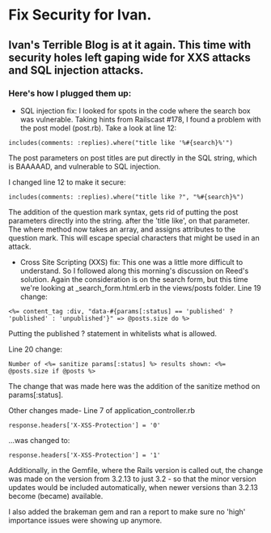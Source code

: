 # Fix Security for Ivan.

## Ivan's Terrible Blog is at it again. This time with security holes left gaping wide for XXS attacks and SQL injection attacks.

### Here's how I plugged them up:

* SQL injection fix:
I looked for spots in the code where the search box was vulnerable. Taking hints from Railscast #178, I found a problem with the post model (post.rb). Take a look at line 12:
```
includes(comments: :replies).where("title like '%#{search}%'")
```
The post parameters on post titles are put directly in the SQL string, which is BAAAAAD, and vulnerable to SQL injection.

I changed line 12 to make it secure:
```
includes(comments: :replies).where("title like ?", "%#{search}%")
```
The addition of the question mark syntax, gets rid of putting the post parameters directly into the string. after the 'title like', on that parameter. The where method now takes an array, and assigns attributes to the question mark. This will escape special characters that might be used in an attack.

* Cross Site Scripting (XXS) fix:
This one was a little more difficult to understand. So I followed along this morning's discussion on Reed's solution. Again the consideration is on the search form, but this time we're looking at _search_form.html.erb in the views/posts folder.
Line 19 change:
```
<%= content_tag :div, "data-#{params[:status] == 'published' ? 'published' : 'unpublished'}" => @posts.size do %>
```
Putting the published ? statement in whitelists what is allowed.

Line 20 change:
```
Number of <%= sanitize params[:status] %> results shown: <%= @posts.size if @posts %>
```
The change that was made here was the addition of the sanitize method on params[:status].

Other changes made-
Line 7 of application_controller.rb
```
response.headers['X-XSS-Protection'] = '0'
```
...was changed to:
```
response.headers['X-XSS-Protection'] = '1'
```

Additionally, in the Gemfile, where the Rails version is called out, the change was made on the version from 3.2.13 to just 3.2 - so that the minor version updates would be included automatically, when newer versions than 3.2.13 become (became) available.

I also added the brakeman gem and ran a report to make sure no 'high' importance issues were showing up anymore.


